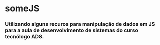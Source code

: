 # someJS
### Utilizando alguns recuros para manipulação de dados em JS para a aula de desenvolvimento de sistemas do curso tecnólogo ADS.
